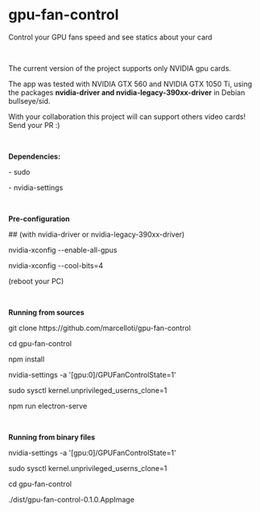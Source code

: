 # gpu-fan-control

<p>Control your GPU fans speed and see statics about your card</p>
<br/>
<p>The current version of the project supports only NVIDIA gpu cards.</p>
<p>The app was tested with NVIDIA GTX 560 and NVIDIA GTX 1050 Ti, using the packages <b>nvidia-driver and nvidia-legacy-390xx-driver</b> in Debian bullseye/sid.</p>
<p>With your collaboration this project will can support others video cards! Send your PR :)</p>
<br/>
<p><b>Dependencies:</b></p>
<p> - sudo</p>
<p> - nvidia-settings</p>
<br/>
<p><b>Pre-configuration</b></p>
<p>## (with nvidia-driver or nvidia-legacy-390xx-driver)</p>
<p>nvidia-xconfig --enable-all-gpus</p>
<p>nvidia-xconfig --cool-bits=4</p>
<p>(reboot your PC)</p>
<br/>
<p><b>Running from sources</b></p>
<p>git clone https://github.com/marcelloti/gpu-fan-control
<p>cd gpu-fan-control</p>
<p>npm install</p>
<p>nvidia-settings -a '[gpu:0]/GPUFanControlState=1'</p>
<p>sudo sysctl kernel.unprivileged_userns_clone=1</p>
<p>npm run electron-serve</p>
<br/>
<p><b>Running from binary files</b></p>
<p>nvidia-settings -a '[gpu:0]/GPUFanControlState=1'</p>
<p>sudo sysctl kernel.unprivileged_userns_clone=1</p>
<p>cd gpu-fan-control</p>
<p>./dist/gpu-fan-control-0.1.0.AppImage</p>
